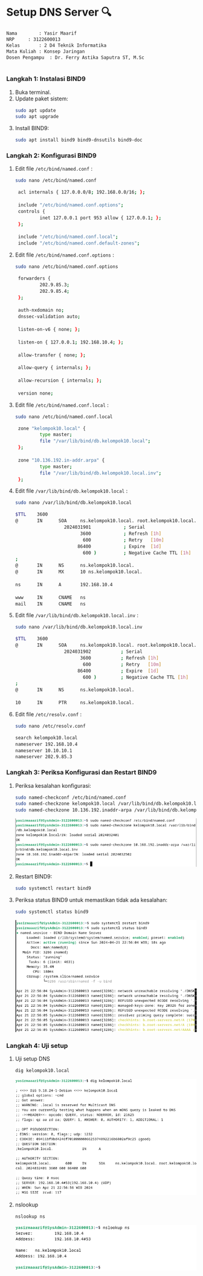 # Setup DNS Server 🔍

    Nama		: Yasir Maarif
    NRP		: 3122600013
    Kelas		: 2 D4 Teknik Informatika
    Mata Kuliah	: Konsep Jaringan
    Dosen Pengampu	: Dr. Ferry Astika Saputra ST, M.Sc

#

### Langkah 1: Instalasi BIND9

1. Buka terminal.
2. Update paket sistem:
   ```bash
   sudo apt update
   sudo apt upgrade
   ```
3. Install BIND9:
   ```bash
   sudo apt install bind9 bind9-dnsutils bind9-doc
   ```

### Langkah 2: Konfigurasi BIND9

1. Edit file `/etc/bind/named.conf` :

   ```bash
   sudo nano /etc/bind/named.conf
   ```

   ```bash
    acl internals { 127.0.0.0/8; 192.168.0.0/16; };

    include "/etc/bind/named.conf.options";
    controls {
            inet 127.0.0.1 port 953 allow { 127.0.0.1; };
    };

    include "/etc/bind/named.conf.local";
    include "/etc/bind/named.conf.default-zones";
   ```

2. Edit file `/etc/bind/named.conf.options` :

   ```bash
   sudo nano /etc/bind/named.conf.options
   ```

   ```bash
    forwarders {
            202.9.85.3;
            202.9.85.4;
    };

    auth-nxdomain no;
    dnssec-validation auto;

    listen-on-v6 { none; };

    listen-on { 127.0.0.1; 192.168.10.4; };

    allow-transfer { none; };

    allow-query { internals; };

    allow-recursion { internals; };

    version none;
   ```

3. Edit file `/etc/bind/named.conf.local` :

   ```bash
   sudo nano /etc/bind/named.conf.local
   ```

   ```bash
    zone "kelompok10.local" {
            type master;
            file "/var/lib/bind/db.kelompok10.local";
    };

    zone "10.136.192.in-addr.arpa" {
            type master;
            file "/var/lib/bind/db.kelompok10.local.inv";
    };
   ```

4. Edit file `/var/lib/bind/db.kelompok10.local` :

   ```bash
   sudo nano /var/lib/bind/db.kelompok10.local
   ```

   ```bash
   $TTL    3600
   @       IN      SOA     ns.kelompok10.local. root.kelompok10.local. (
                     2024031901            ; Serial
                           3600            ; Refresh [1h]
                            600            ; Retry   [10m]
                          86400            ; Expire  [1d]
                            600 )          ; Negative Cache TTL [1h]
   ;
   @       IN      NS      ns.kelompok10.local.
   @       IN      MX      10 ns.kelompok10.local.

   ns      IN      A       192.168.10.4

   www     IN      CNAME   ns
   mail    IN      CNAME   ns
   ```

5. Edit file `/var/lib/bind/db.kelompok10.local.inv` :

   ```bash
   sudo nano /var/lib/bind/db.kelompok10.local.inv
   ```

   ```bash
   $TTL    3600
   @       IN      SOA     ns.kelompok10.local. root.kelompok10.local. (
                     2024031902           ; Serial
                           3600           ; Refresh [1h]
                            600           ; Retry   [10m]
                          86400           ; Expire  [1d]
                            600 )         ; Negative Cache TTL [1h]
   ;
   @       IN      NS      ns.kelompok10.local.

   10      IN      PTR     ns.kelompok10.local.
   ```

6. Edit file `/etc/resolv.conf` :

   ```bash
   sudo nano /etc/resolv.conf
   ```

   ```bash
   search kelompok10.local
   nameserver 192.168.10.4
   nameserver 10.10.10.1
   nameserver 202.9.85.3
   ```

### Langkah 3: Periksa Konfigurasi dan Restart BIND9

1. Periksa kesalahan konfigurasi:

   ```bash
   sudo named-checkconf /etc/bind/named.conf
   sudo named-checkzone kelompok10.local /var/lib/bind/db.kelompok10.local
   sudo named-checkzone 10.136.192.inaddr-arpa /var/lib/bind/db.kelompok10.local.inv
   ```

   ![Check](assets/1.png)

2. Restart BIND9:

   ```bash
   sudo systemctl restart bind9
   ```

3. Periksa status BIND9 untuk memastikan tidak ada kesalahan:

   ```bash
   sudo systemctl status bind9
   ```

   ![Status](assets/2.png)

### Langkah 4: Uji setup

1. Uji setup DNS

   ```bash
   dig kelompok10.local
   ```

   ![Status](assets/3.png)

2. nslookup

   ```bash
   nslookup ns
   ```

   ![Status](assets/4.png)
